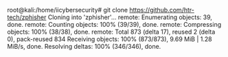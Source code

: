 root@kali:/home/iicybersecurity# git clone https://github.com/htr-tech/zphisher
 Cloning into 'zphisher'...
 remote: Enumerating objects: 39, done.
 remote: Counting objects: 100% (39/39), done.
 remote: Compressing objects: 100% (38/38), done.
 remote: Total 873 (delta 17), reused 2 (delta 0), pack-reused 834
 Receiving objects: 100% (873/873), 9.69 MiB | 1.28 MiB/s, done.
 Resolving deltas: 100% (346/346), done. 




